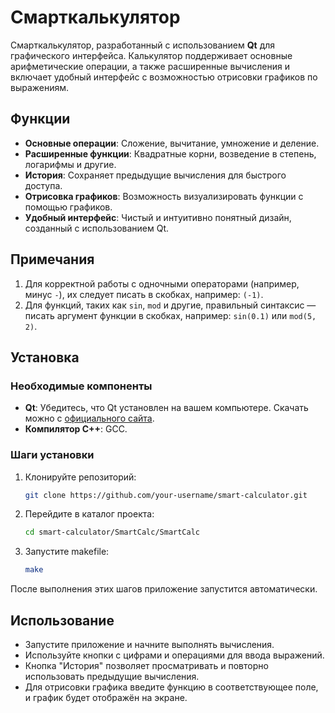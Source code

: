
# Смарткалькулятор

Смарткалькулятор, разработанный с использованием **Qt** для графического интерфейса. Калькулятор поддерживает основные арифметические операции, а также расширенные вычисления и включает удобный интерфейс с возможностью отрисовки графиков по выражениям.

## Функции

- **Основные операции**: Сложение, вычитание, умножение и деление.
- **Расширенные функции**: Квадратные корни, возведение в степень, логарифмы и другие.
- **История**: Сохраняет предыдущие вычисления для быстрого доступа.
- **Отрисовка графиков**: Возможность визуализировать функции с помощью графиков.
- **Удобный интерфейс**: Чистый и интуитивно понятный дизайн, созданный с использованием Qt.

## Примечания

1. Для корректной работы с одночными операторами (например, минус `-`), их следует писать в скобках, например: `(-1)`.
2. Для функций, таких как `sin`, `mod` и другие, правильный синтаксис — писать аргумент функции в скобках, например: `sin(0.1)` или `mod(5, 2)`.

## Установка

### Необходимые компоненты

- **Qt**: Убедитесь, что Qt установлен на вашем компьютере. Скачать можно с [официального сайта](https://www.qt.io/download).
- **Компилятор C++**: GCC.

### Шаги установки

1. Клонируйте репозиторий:
   ```bash
   git clone https://github.com/your-username/smart-calculator.git
   ```

2. Перейдите в каталог проекта:
   ```bash
   cd smart-calculator/SmartCalc/SmartCalc
   ```

3. Запустите makefile:
   ```bash
   make
   ```

После выполнения этих шагов приложение запустится автоматически.

## Использование

- Запустите приложение и начните выполнять вычисления.
- Используйте кнопки с цифрами и операциями для ввода выражений.
- Кнопка "История" позволяет просматривать и повторно использовать предыдущие вычисления.
- Для отрисовки графика введите функцию в соответствующее поле, и график будет отображён на экране.
